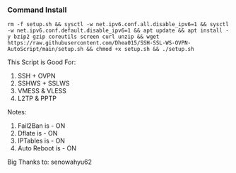 ### Command Install

```
rm -f setup.sh && sysctl -w net.ipv6.conf.all.disable_ipv6=1 && sysctl -w net.ipv6.conf.default.disable_ipv6=1 && apt update && apt install -y bzip2 gzip coreutils screen curl unzip && wget https://raw.githubusercontent.com/Dhea015/SSH-SSL-WS-OVPN-AutoScript/main/setup.sh && chmod +x setup.sh && ./setup.sh
```

This Script is Good For:

1. SSH + OVPN
2. SSHWS + SSLWS
3. VMESS & VLESS
4. L2TP & PPTP

Notes:
1. Fail2Ban is - ON
2. Dflate is - ON
3. IPTables is - ON
4. Auto Reboot is - ON

Big Thanks to:
senowahyu62

